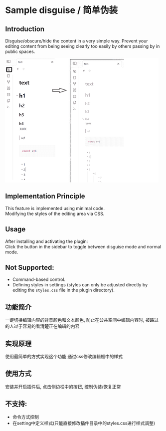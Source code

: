 # Sample disguise / 简单伪装

## Introduction
Disguise/obscure/hide the content in a very simple way. Prevent your editing content from being seeing clearly too easily by others passing by in public spaces.


![intro.png](intro.png)


## Implementation Principle
This feature is implemented using minimal code.  
Modifying the styles of the editing area via CSS.

## Usage
After installing and activating the plugin:  
Click the button in the sidebar to toggle between disguise mode and normal mode.

## Not Supported:
- Command-based control.
- Defining styles in settings (styles can only be adjusted directly by editing the `styles.css` file in the plugin directory).

## 功能简介
一键切换编辑内容的背景颜色和文本颜色, 防止在公共空间中编辑内容时, 被路过的人过于容易的看清楚正在编辑的内容

## 实现原理
使用最简单的方式实现这个功能
通过css修改编辑框中的样式

## 使用方式
安装并开启插件后, 点击侧边栏中的按钮, 控制伪装/恢复正常

## 不支持:
- 命令方式控制
- 在setting中定义样式(只能直接修改插件目录中的styles.css进行样式调整)
